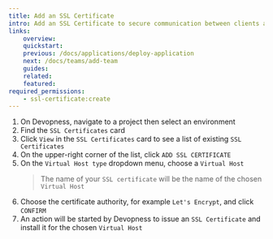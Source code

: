 ```yaml
---
title: Add an SSL Certificate
intro: Add an SSL Certificate to secure communication between clients and servers, ensuring data confidentiality and integrity.
links:
    overview:
    quickstart:
    previous: /docs/applications/deploy-application
    next: /docs/teams/add-team
    guides:
    related:
    featured:
required_permissions:
    - ssl-certificate:create
---
```


1. On Devopness, navigate to a project then select an environment
2. Find the `SSL Certificates` card
3. Click `View` in the `SSL Certificates` card to see a list of existing `SSL Certificates`
4. On the upper-right corner of the list, click `ADD SSL CERTIFICATE`
5. On the `Virtual Host type` dropdown menu, choose a `Virtual Host`
   > The name of your `SSL certificate` will be the name of the chosen `Virtual Host`
6. Choose the certificate authority, for example `Let's Encrypt`, and click `CONFIRM`
7. An action will be started by Devopness to issue an `SSL Certificate` and install it for the chosen `Virtual Host`
